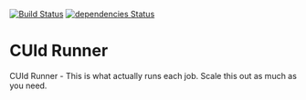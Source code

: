 [![Build Status](https://drone.stackdot.com/api/badges/stackdot/cuid-runner/status.svg)](https://drone.stackdot.com/stackdot/cuid-runner) [![dependencies Status](https://david-dm.org/stackdot/cuid-runner/status.svg)](https://david-dm.org/stackdot/cuid-runner)


# CUId Runner
CUId Runner - This is what actually runs each job. Scale this out as much as you need. 
